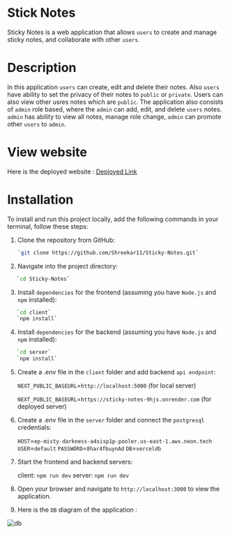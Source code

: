 ﻿# Stick Notes

Sticky Notes is a web application that allows `users` to create and manage sticky notes, and collaborate with other `users`.

# Description

In this application `users` can create, edit and delete their notes. Also `users` have ability to set the privacy of their notes to `public` or `private`. Users can also view other usres notes which are `public`.
The application also consists of `admin` role based, where the `admin` can add, edit, and delete `users` notes. `admin` has ability to view all notes, manage role change, `admin` can promote other `users` to `admin`.

# View website

Here is the deployed website : [Deployed Link](https://sticky-notes-liart.vercel.app/)

# Installation

To install and run this project locally, add the following commands in your terminal, follow these steps:

1. Clone the repository from GitHub:

   ```bash
   `git clone https://github.com/Shreekar11/Sticky-Notes.git`

   ```

2. Navigate into the project directory:

```bash
   `cd Sticky-Notes`
```

3. Install `dependencies` for the frontend (assuming you have `Node.js` and `npm` installed):

```bash
   `cd client`
   `npm install`
```

4. Install `dependencies` for the backend (assuming you have `Node.js` and `npm` installed):

```bash
   `cd server`
   `npm install`
```

5. Create a .env file in the `client` folder and add backend `api endpoint`:

   `NEXT_PUBLIC_BASEURL`=`http://localhost:5000` (for local server)

   `NEXT_PUBLIC_BASEURL`=`https://sticky-notes-9hjs.onrender.com` (for deployed server)


6. Create a .env file in the `server` folder and connect the `postgresql` credentials:

   `HOST`=`ep-misty-darkness-a4sisp1p-pooler.us-east-1.aws.neon.tech`
   `USER`=`default`
   `PASSWORD`=`8har4fbuynAd`
   `DB`=`verceldb`

7. Start the frontend and backend servers:

   client: `npm run dev`
   server: `npm run dev`

8. Open your browser and navigate to `http://localhost:3000` to view the application.

9. Here is the `DB` diagram of the application :

![db](https://github.com/Shreekar11/Sticky-Notes/assets/123613407/59aaee76-78d2-4586-8441-81850340be49)

